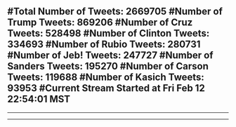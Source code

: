 #Total Number of Tweets: 2669705 
#Number of Trump Tweets: 869206
#Number of Cruz Tweets: 528498
#Number of Clinton Tweets: 334693
#Number of Rubio Tweets: 280731
#Number of Jeb! Tweets: 247727
#Number of Sanders Tweets: 195270
#Number of Carson Tweets: 119688
#Number of Kasich Tweets: 93953
#Current Stream Started at Fri Feb 12 22:54:01 MST
---
---
---
